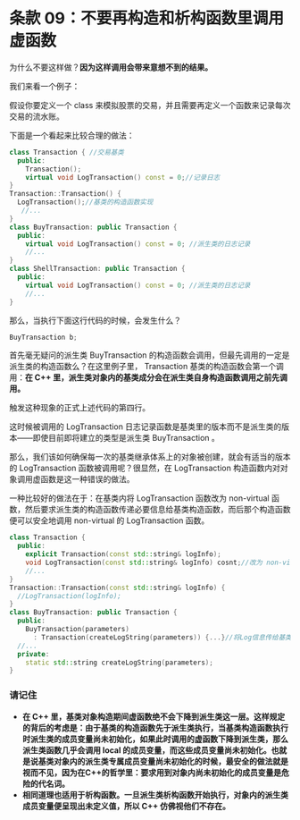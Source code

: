 # 条款 09：不要再构造和析构函数里调用虚函数

为什么不要这样做？**因为这样调用会带来意想不到的结果。**

我们来看一个例子：

假设你要定义一个 class 来模拟股票的交易，并且需要再定义一个函数来记录每次交易的流水账。

下面是一个看起来比较合理的做法：

```c++
class Transaction { //交易基类
  public:
  	Transaction();
  	virtual void LogTransaction() const = 0;//记录日志
}
Transaction::Transaction() {
  LogTransaction();//基类的构造函数实现
   //...
}
class BuyTransaction: public Transaction {
  public:
  	virtual void LogTransaction() const = 0; //派生类的日志记录
  	//...
}
class ShellTransaction: public Transaction {
  public:
  	virtual void LogTransaction() const = 0; //派生类的日志记录
  	//...
}
```

那么，当执行下面这行代码的时候，会发生什么？

```c++
BuyTransaction b;
```

首先毫无疑问的派生类 BuyTransaction 的构造函数会调用，但最先调用的一定是派生类的构造函数么？在这里例子里， Transaction 基类的构造函数会第一个调用：**在 C++ 里，派生类对象内的基类成分会在派生类自身构造函数调用之前先调用。**

触发这种现象的正式上述代码的第四行。

这时候被调用的 LogTransaction 日志记录函数是基类里的版本而不是派生类的版本——即使目前即将建立的类型是派生类 BuyTransaction 。

那么，我们该如何确保每一次的基类继承体系上的对象被创建，就会有适当的版本的 LogTransaction 函数被调用呢？很显然，在 LogTransaction 构造函数内对对象调用虚函数是这一种错误的做法。

一种比较好的做法在于：在基类内将 LogTransaction 函数改为 non-virtual 函数，然后要求派生类的构造函数传递必要信息给基类构造函数，而后那个构造函数便可以安全地调用  non-virtual  的 LogTransaction 函数。

```c++
class Transaction {
  public:
  	explicit Transaction(const std::string& logInfo);
  	void LogTransaction(const std::string& logInfo) cosnt;//改为 non-virtual 函数
  	//...
}
Transaction::Transaction(const std::string& logInfo) {
  //LogTransaction(logInfo);
}
class BuyTransaction: public Transaction {
  public:
  	BuyTransaction(parameters)
      : Transaction(createLogString(parameters)) {...}//将Log信息传给基类构造函数
  //...
  private:
  	static std::string createLogString(parameters);
}
```

### 请记住

- **在 C++ 里，基类对象构造期间虚函数绝不会下降到派生类这一层。这样规定的背后的考虑是：由于基类的构造函数先于派生类执行，当基类构造函数执行时派生类的成员变量尚未初始化，如果此时调用的虚函数下降到派生类，那么派生类函数几乎会调用 local 的成员变量，而这些成员变量尚未初始化。也就是说基类对象内的派生类专属成员变量尚未初始化的时候，最安全的做法就是视而不见，因为在C++的哲学里：要求用到对象内尚未初始化的成员变量是危险的代名词。**
- **相同道理也适用于析构函数。一旦派生类析构函数开始执行，对象内的派生类成员变量便呈现出未定义值，所以 C++ 仿佛视他们不存在。**


